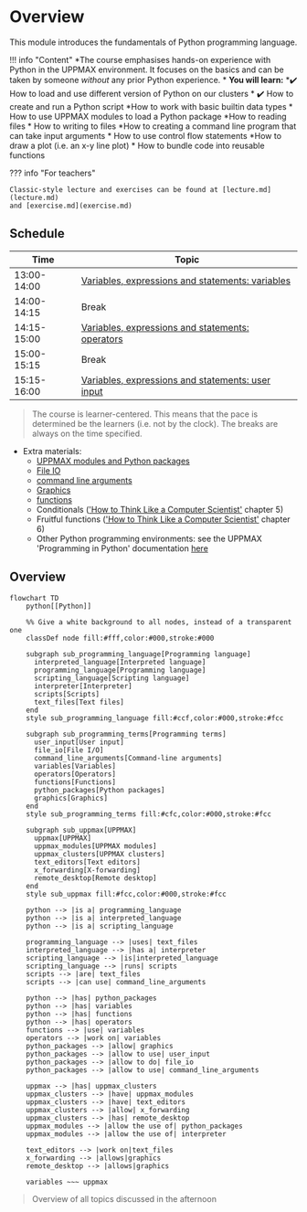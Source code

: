 # Overview

This module introduces the fundamentals of Python programming language.

!!! info "Content"
    *The course emphasises hands-on experience with Python in the UPPMAX
      environment. It focuses on the basics and can be taken by someone *without*
      any prior Python experience.
    * **You will learn:**
        *:heavy_check_mark: How to load and use different version of Python on our clusters
        * :heavy_check_mark: How to create and run a Python script
        *How to work with basic builtin data types
        * How to use UPPMAX modules to load a Python package
        *How to reading files
        * How to writing to files
        *How to creating a command line program that can take input arguments
        * How to use control flow statements
        *How to draw a plot (i.e. an x-y line plot)
        * How to bundle code into reusable functions

??? info "For teachers"

    Classic-style lecture and exercises can be found at [lecture.md](lecture.md)
    and [exercise.md](exercise.md)

## Schedule

Time          | Topic                                                                                          
--------------|------------------------------------------------------------------------------------------------
13:00-14:00   | [Variables, expressions and statements: variables](variables_expressions_and_statements_1.md)  
14:00-14:15   | Break                                                                                          
14:15-15:00   | [Variables, expressions and statements: operators](variables_expressions_and_statements_2.md)  
15:00-15:15   | Break                                                                                          
15:15-16:00   | [Variables, expressions and statements: user input](variables_expressions_and_statements_3.md) 

> The course is learner-centered. This means that the pace is determined
> be the learners (i.e. not by the clock).
> The breaks are always on the time specified.

- Extra materials:
    - [UPPMAX modules and Python packages](hello_little_turtles.md)
    - [File IO](files.md)
    - [command line arguments](command_line_arguments.md)
    - [Graphics](graphics.md)
    - [functions](functions.md)
    - Conditionals (['How to Think Like a Computer Scientist'](https://openbookproject.net/thinkcs/python/english3e/index.html) chapter 5)
    - Fruitful functions (['How to Think Like a Computer Scientist'](https://openbookproject.net/thinkcs/python/english3e/index.html) chapter 6)
    - Other Python programming environments: see the UPPMAX 'Programming in Python' documentation
      [here](http://docs.uppmax.uu.se/software/python_programming/)


## Overview

```mermaid
flowchart TD
    python[[Python]]

    %% Give a white background to all nodes, instead of a transparent one
    classDef node fill:#fff,color:#000,stroke:#000

    subgraph sub_programming_language[Programming language]
      interpreted_language[Interpreted language]
      programming_language[Programming language]
      scripting_language[Scripting language]
      interpreter[Interpreter]
      scripts[Scripts]
      text_files[Text files]
    end
    style sub_programming_language fill:#ccf,color:#000,stroke:#fcc

    subgraph sub_programming_terms[Programming terms]
      user_input[User input]
      file_io[File I/O]
      command_line_arguments[Command-line arguments]
      variables[Variables]
      operators[Operators]
      functions[Functions]
      python_packages[Python packages]
      graphics[Graphics]
    end 
    style sub_programming_terms fill:#cfc,color:#000,stroke:#fcc

    subgraph sub_uppmax[UPPMAX]
      uppmax[UPPMAX]
      uppmax_modules[UPPMAX modules]
      uppmax_clusters[UPPMAX clusters]
      text_editors[Text editors]
      x_forwarding[X-forwarding]
      remote_desktop[Remote desktop]
    end
    style sub_uppmax fill:#fcc,color:#000,stroke:#fcc

    python --> |is a| programming_language
    python --> |is a| interpreted_language
    python --> |is a| scripting_language

    programming_language --> |uses| text_files
    interpreted_language --> |has a| interpreter
    scripting_language --> |is|interpreted_language
    scripting_language --> |runs| scripts
    scripts --> |are| text_files
    scripts --> |can use| command_line_arguments

    python --> |has| python_packages
    python --> |has| variables
    python --> |has| functions
    python --> |has| operators
    functions --> |use| variables
    operators --> |work on| variables
    python_packages --> |allow| graphics
    python_packages --> |allow to use| user_input
    python_packages --> |allow to do| file_io
    python_packages --> |allow to use| command_line_arguments

    uppmax --> |has| uppmax_clusters
    uppmax_clusters --> |have| uppmax_modules
    uppmax_clusters --> |have| text_editors
    uppmax_clusters --> |allow| x_forwarding
    uppmax_clusters --> |has| remote_desktop
    uppmax_modules --> |allow the use of| python_packages
    uppmax_modules --> |allow the use of| interpreter

    text_editors --> |work on|text_files
    x_forwarding --> |allows|graphics
    remote_desktop --> |allows|graphics
    
    variables ~~~ uppmax
```

> Overview of all topics discussed in the afternoon
